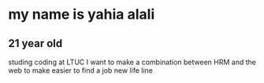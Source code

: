 # my name is yahia alali 
## 21 year old 
studing coding at LTUC 
I want to make a combination between HRM and the web to make easier to find a job
new life line
